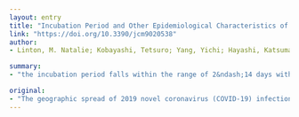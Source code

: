 ```yaml
---
layout: entry
title: "Incubation Period and Other Epidemiological Characteristics of 2019 Novel Coronavirus Infections with Right Truncation: A Statistical Analysis of Publicly Available Case Data"
link: "https://doi.org/10.3390/jcm9020538"
author:
- Linton, M. Natalie; Kobayashi, Tetsuro; Yang, Yichi; Hayashi, Katsuma; Akhmetzhanov, R. Andrei; Jung, Sung-mok; Yuan, Baoyin; Kinoshita, Ryo; Nishiura, Hiroshi

summary:
- "the incubation period falls within the range of 2&ndash;14 days with 95% confidence. We recommend that the length of quarantine should be at least 14 days. The median time delay of 13 days from illness onset to death (17 days with right truncation) should be considered when estimating the COVID-19 case fatality risk. Using publicly available event-date data from the ongoing epidemic, the present study investigated the natural history of the recently emerged virus. Our results show that the."

original:
- "The geographic spread of 2019 novel coronavirus (COVID-19) infections from the epicenter of Wuhan, China, has provided an opportunity to study the natural history of the recently emerged virus. Using publicly available event-date data from the ongoing epidemic, the present study investigated the incubation period and other time intervals that govern the epidemiological dynamics of COVID-19 infections. Our results show that the incubation period falls within the range of 2&ndash;14 days with 95% confidence and has a mean of around 5 days when approximated using the best-fit lognormal distribution. The mean time from illness onset to hospital admission (for treatment and/or isolation) was estimated at 3&ndash;4 days without truncation and at 5&ndash;9 days when right truncated. Based on the 95th percentile estimate of the incubation period, we recommend that the length of quarantine should be at least 14 days. The median time delay of 13 days from illness onset to death (17 days with right truncation) should be considered when estimating the COVID-19 case fatality risk."
---
```


